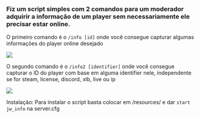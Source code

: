 ### Fiz um script simples com 2 comandos para um moderador adquirir a informação de um player sem necessariamente ele precisar estar online.

O primeiro comando é o `/info [id]` onde você consegue capturar algumas informações do player online desejado

![](https://i.imgur.com/GwV4xnJ.png)

O segundo comando é o `/info2 [identifier]` onde você consegue capturar o ID do player com base em alguma identifier nele, independente se for steam, license, discord, xlb, live ou ip

![](https://i.imgur.com/lorA1mM.png)

Instalação: Para instalar o script basta colocar em /resources/ e dar `start jw_info` na server.cfg
